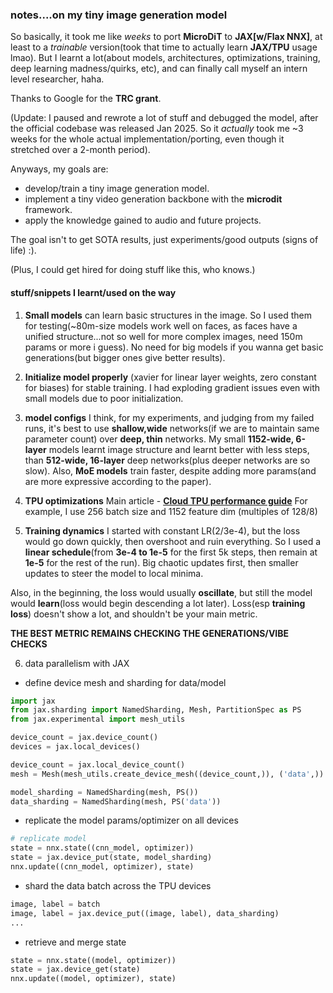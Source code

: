 ### notes....on my tiny image generation model
So basically, it took me like _weeks_ to port **MicroDiT** to **JAX[w/Flax NNX]**, at least to a _trainable_ version(took that time to actually learn **JAX/TPU** usage lmao). But I learnt a lot(about models, architectures, optimizations, training, deep learning madness/quirks, etc), and can finally call myself an intern level researcher, haha.

Thanks to Google for the **TRC grant**.

(Update: I paused and rewrote a lot of stuff and debugged the model, after the official codebase was released Jan 2025.
So it _actually_ took me ~3 weeks for the whole actual implementation/porting, even though it stretched over a 2-month period).

Anyways, my goals are:
- develop/train a tiny image generation model.
- implement a tiny video generation backbone with the **microdit** framework.
- apply the knowledge gained to audio and future projects.

The goal isn't to get SOTA results, just experiments/good outputs (signs of life) :).

(Plus, I could get hired for doing stuff like this, who knows.)


#### stuff/snippets I learnt/used on the way

1. **Small models** can learn basic structures in the image. So I used them for testing(~80m-size models work well on faces, as faces have a unified structure...not so well for more complex images, need 150m params or more i guess).
No need for big models if you wanna get basic generations(but bigger ones give better results).

3. **Initialize model properly** (xavier for linear layer weights, zero constant for biases) for stable training. I had exploding gradient issues even with small models due to poor initialization.

3. **model configs** I think, for my experiments, and judging from my failed runs,
it's best to use **shallow,wide** networks(if we are to maintain same parameter count) over **deep, thin** networks.
My small **1152-wide, 6-layer** models learnt image structure and learnt better with less steps, 
than **512-wide, 16-layer** deep networks(plus deeper networks are so slow).
Also, **MoE models** train faster, despite adding more params(and are more expressive according to the paper).

4. **TPU optimizations**
Main article - [**Cloud TPU performance guide**](https://cloud.google.com/tpu/docs/performance-guide)
For example, I use 256 batch size and 1152 feature dim (multiples of 128/8)

5. **Training dynamics**
I started with constant LR(2/3e-4), but the loss would go down quickly, then overshoot and ruin everything.
So I used a **linear schedule**(from **3e-4 to 1e-5** for the first 5k steps, then remain at **1e-5** for the rest of the run). Big chaotic updates first, then smaller updates to steer the model to local minima.

Also, in the beginning, the loss would usually **oscillate**, but still the model would **learn**(loss would begin descending a lot later). Loss(esp **training loss**) doesn't show a lot, and shouldn't be your main metric.

**THE BEST METRIC REMAINS CHECKING THE GENERATIONS/VIBE CHECKS**

6. data parallelism with JAX
* define device mesh and sharding for data/model
```python
import jax
from jax.sharding import NamedSharding, Mesh, PartitionSpec as PS
from jax.experimental import mesh_utils

device_count = jax.device_count()
devices = jax.local_devices()

device_count = jax.local_device_count()
mesh = Mesh(mesh_utils.create_device_mesh((device_count,)), ('data',))

model_sharding = NamedSharding(mesh, PS())
data_sharding = NamedSharding(mesh, PS('data'))
```
* replicate the model params/optimizer on all devices
```python
# replicate model
state = nnx.state((cnn_model, optimizer))
state = jax.device_put(state, model_sharding)
nnx.update((cnn_model, optimizer), state)
```

* shard the data batch across the TPU devices
```python
image, label = batch
image, label = jax.device_put((image, label), data_sharding)
...

```
* retrieve and merge state
```python
state = nnx.state((model, optimizer))
state = jax.device_get(state)
nnx.update((model, optimizer), state)
```